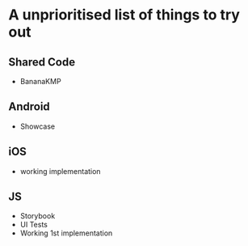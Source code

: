 # A unprioritised list of things to try out
## Shared Code

* BananaKMP

## Android
* Showcase

## iOS
* working implementation

## JS

* Storybook
* UI Tests
* Working 1st implementation
